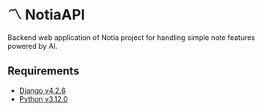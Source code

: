 # 〽️ NotiaAPI

Backend web application of Notia project for handling simple note features powered by AI.

## Requirements

- [Django v4.2.6](https://docs.djangoproject.com/en/4.2/releases/4.2.6/)
- [Python v3.12.0](https://www.python.org/downloads/release/python-3120/)
